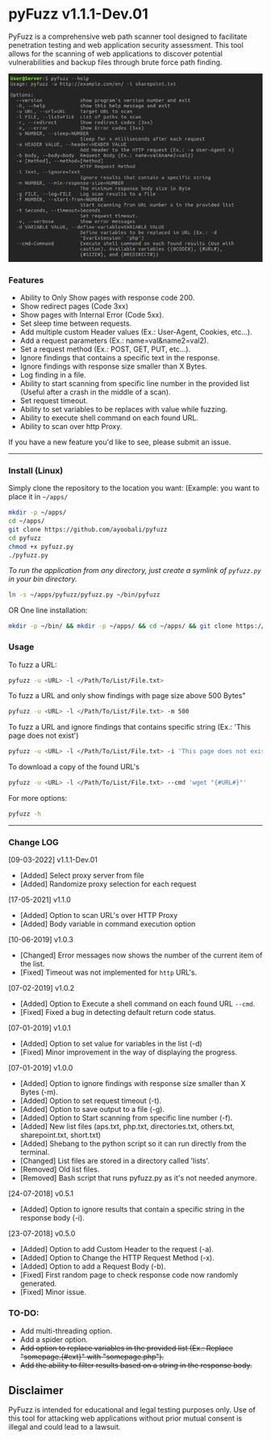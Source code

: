 # pyFuzz v1.1.1-Dev.01

PyFuzz is a comprehensive web path scanner tool designed to facilitate penetration testing and web application security assessment. This tool allows for the scanning of web applications to discover potential vulnerabilities and backup files through brute force path finding.

![pyFuzz](.img/pyfuzz.png)


### Features

 - Ability to Only Show pages with response code 200.
 - Show redirect pages (Code 3xx)
 - Show pages with Internal Error (Code 5xx).
 - Set sleep time between requests.
 - Add multiple custom Header values (Ex.: User-Agent, Cookies, etc...).
 - Add a request parameters (Ex.: name=val&name2=val2).
 - Set a request method (Ex.: POST, GET, PUT, etc...).
 - Ignore findings that contains a specific text in the response.
 - Ignore findings with response size smaller than X Bytes.
 - Log finding in a file.
 - Ability to start scanning from specific line number in the provided list (Useful after a crash in the middle of a scan).
 - Set request timeout.
 - Ability to set variables to be replaces with value while fuzzing.
 - Ability to execute shell command on each found URL.
 - Ability to scan over http Proxy.

If you have a new feature you'd like to see, please submit an issue.

-------

### Install (Linux)

Simply clone the repository to the location you want:
(Example: you want to place it in `~/apps/`
```Bash
mkdir -p ~/apps/
cd ~/apps/
git clone https://github.com/ayoobali/pyfuzz
cd pyfuzz
chmod +x pyfuzz.py
./pyfuzz.py
```

*To run the application from any directory, just create a symlink of `pyfuzz.py` in your bin directory.*

```Bash
ln -s ~/apps/pyfuzz/pyfuzz.py ~/bin/pyfuzz
```


OR One line installation:

```bash
mkdir -p ~/bin/ && mkdir -p ~/apps/ && cd ~/apps/ && git clone https://github.com/ayoobali/pyfuzz && cd pyfuzz && chmod +x pyfuzz.py && ln -s ~/apps/pyfuzz/pyfuzz.py ~/bin/pyfuzz
```


### Usage

To fuzz a URL:
```Bash
pyfuzz -u <URL> -l </Path/To/List/File.txt>
```

To fuzz a URL and only show findings with page size above 500 Bytes"
```Bash
pyfuzz -u <URL> -l </Path/To/List/File.txt> -m 500
```

To fuzz a URL and ignore findings that contains specific string (Ex.: 'This page does not exist')
```Bash
pyfuzz -u <URL> -l </Path/To/List/File.txt> -i 'This page does not exist'
```

To download a copy of the found URL's
```Bash
pyfuzz -u <URL> -l </Path/To/List/File.txt> --cmd 'wget "{#URL#}"'
```

For more options:
```Bash
pyfuzz -h
```

-------

### Change LOG

[09-03-2022] v1.1.1-Dev.01
   - [Added]   Select proxy server from file
   - [Added]   Randomize proxy selection for each request

[17-05-2021] v1.1.0
   - [Added]   Option to scan URL's over HTTP Proxy
   - [Added]   Body variable in command execution option

[10-06-2019] v1.0.3

   - [Changed] Error messages now shows the number of the current item of the list.
   - [Fixed]   Timeout was not implemented for `http` URL's.
 
[07-02-2019] v1.0.2

   - [Added]   Option to Execute a shell command on each found URL `--cmd`.
   - [Fixed]   Fixed a bug in detecting default return code status.

[07-01-2019] v1.0.1

   - [Added]   Option to set value for variables in the list (-d)
   - [Fixed]   Minor improvement in the way of displaying the progress.

[07-01-2019] v1.0.0

   - [Added]   Option to ignore findings with response size smaller than X Bytes (-m).
   - [Added]   Option to set request timeout (-t).
   - [Added]   Option to save output to a file (-g).
   - [Added]   Option to Start scanning from specific line number (-f).
   - [Added]   New list files (aps.txt, php.txt, directories.txt, others.txt, sharepoint.txt, short.txt)
   - [Added]   Shebang to the python script so it can run directly from the terminal.
   - [Changed] List files are stored in a directory called 'lists'.
   - [Removed] Old list files.
   - [Removed] Bash script that runs pyfuzz.py as it's not needed anymore.

[24-07-2018] v0.5.1

   - [Added] Option to ignore results that contain a specific string in the response body (-i).

[23-07-2018] v0.5.0

   - [Added] Option to add Custom Header to the request (-a).
   - [Added] Option to Change the HTTP Request Method (-x).
   - [Added] Option to add a Request Body (-b).
   - [Fixed] First random page to check response code now randomly generated.
   - [Fixed] Minor issue.


### TO-DO:

   - Add multi-threading option.
   - Add a spider option.
   - ~~Add option to replace variables in the provided list (Ex.: Replace "somepage.{#ext}" with "somepage.php").~~
   - ~~Add the ability to filter results based on a string in the response body.~~

## Disclaimer

PyFuzz is intended for educational and legal testing purposes only. Use of this tool for attacking web applications without prior mutual consent is illegal and could lead to a lawsuit.


